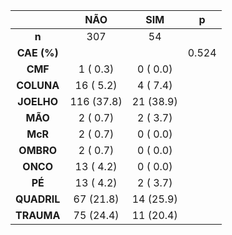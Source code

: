 

|    &nbsp;     |    NÃO     |    SIM    |   p   |
|:-------------:|:----------:|:---------:|:-----:|
|     **n**     |    307     |    54     |       |
|  **CAE (%)**  |            |           | 0.524 |
|    **CMF**    |  1 ( 0.3)  | 0 ( 0.0)  |       |
|  **COLUNA**   | 16 ( 5.2)  | 4 ( 7.4)  |       |
|  **JOELHO**   | 116 (37.8) | 21 (38.9) |       |
|    **MÃO**    |  2 ( 0.7)  | 2 ( 3.7)  |       |
|    **McR**    |  2 ( 0.7)  | 0 ( 0.0)  |       |
|   **OMBRO**   |  2 ( 0.7)  | 0 ( 0.0)  |       |
|   **ONCO**    | 13 ( 4.2)  | 0 ( 0.0)  |       |
|    **PÉ**     | 13 ( 4.2)  | 2 ( 3.7)  |       |
|  **QUADRIL**  | 67 (21.8)  | 14 (25.9) |       |
|  **TRAUMA**   | 75 (24.4)  | 11 (20.4) |       |

